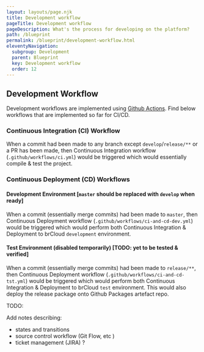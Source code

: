 ```yaml
---
layout: layouts/page.njk
title: Development workflow
pageTitle: Development workflow
pageDescription: What's the process for developing on the platform?
path: /blueprint
permalink: /blueprint/development-workflow.html
eleventyNavigation:
  subgroup: Development
  parent: Blueprint
  key: Development workflow
  order: 12
---
```


## Development Workflow

Development workflows are implemented using [Github Actions](https://github.com/features/actions). Find below workflows that are implemented so far for CI/CD.

### Continuous Integration (CI) Workflow

When a commit had been made to any branch except `develop`/`release/**` or a PR has been made, then Continuous Integration workflow (`.github/workflows/ci.yml`) would be triggered which would essentially compile & test the project.

### Continuous Deployment (CD) Workflows
#### Development Environment [`master` should be replaced with `develop` when ready]
When a commit (essentially merge commits) had been made to `master`, then Continuous Deployment workflow (`.github/workflows/ci-and-cd-dev.yml`) would be triggered which would perform both Continuous Integration & Deployment to brCloud `development` environment.

#### Test Environment (disabled temporarily) [TODO: yet to be tested & verified]
When a commit (essentially merge commits) had been made to `release/**`, then Continuous Deployment workflow (`.github/workflows/ci-and-cd-tst.yml`) would be triggered which would perform both Continuous Integration & Deployment to brCloud `test` environment. This would also deploy the release package onto Github Packages artefact repo.

TODO:

Add notes describing:

- states and transitions
- source control workflow (Git Flow, etc )
- ticket management (JIRA) ?